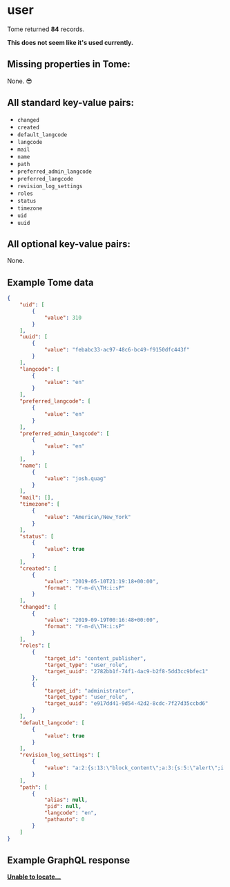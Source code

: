 # user

Tome returned **84** records.

**This does not seem like it's used currently.**

## Missing properties in Tome:

None. 😎

## All standard key-value pairs:

- `changed`
- `created`
- `default_langcode`
- `langcode`
- `mail`
- `name`
- `path`
- `preferred_admin_langcode`
- `preferred_langcode`
- `revision_log_settings`
- `roles`
- `status`
- `timezone`
- `uid`
- `uuid`

## All optional key-value pairs:

None.

## Example Tome data

```json
{
    "uid": [
        {
            "value": 310
        }
    ],
    "uuid": [
        {
            "value": "febabc33-ac97-48c6-bc49-f9150dfc443f"
        }
    ],
    "langcode": [
        {
            "value": "en"
        }
    ],
    "preferred_langcode": [
        {
            "value": "en"
        }
    ],
    "preferred_admin_langcode": [
        {
            "value": "en"
        }
    ],
    "name": [
        {
            "value": "josh.quag"
        }
    ],
    "mail": [],
    "timezone": [
        {
            "value": "America\/New_York"
        }
    ],
    "status": [
        {
            "value": true
        }
    ],
    "created": [
        {
            "value": "2019-05-10T21:19:18+00:00",
            "format": "Y-m-d\\TH:i:sP"
        }
    ],
    "changed": [
        {
            "value": "2019-09-19T00:16:48+00:00",
            "format": "Y-m-d\\TH:i:sP"
        }
    ],
    "roles": [
        {
            "target_id": "content_publisher",
            "target_type": "user_role",
            "target_uuid": "2782bb1f-74f1-4ac9-b2f8-5dd3cc9bfec1"
        },
        {
            "target_id": "administrator",
            "target_type": "user_role",
            "target_uuid": "e917dd41-9d54-42d2-8cdc-7f27d35ccbd6"
        }
    ],
    "default_langcode": [
        {
            "value": true
        }
    ],
    "revision_log_settings": [
        {
            "value": "a:2:{s:13:\"block_content\";a:3:{s:5:\"alert\";i:1;s:8:\"megamenu\";i:1;s:5:\"promo\";i:1;}s:4:\"node\";a:15:{s:18:\"documentation_page\";i:1;s:5:\"event\";i:1;s:13:\"event_listing\";i:1;s:26:\"health_care_local_facility\";i:1;s:30:\"health_care_region_detail_page\";i:1;s:23:\"health_care_region_page\";i:1;s:12:\"landing_page\";i:1;s:10:\"news_story\";i:1;s:6:\"office\";i:1;s:14:\"outreach_asset\";i:1;s:4:\"page\";i:1;s:14:\"person_profile\";i:1;s:13:\"press_release\";i:1;s:19:\"publication_listing\";i:1;s:15:\"support_service\";i:1;}}"
        }
    ],
    "path": [
        {
            "alias": null,
            "pid": null,
            "langcode": "en",
            "pathauto": 0
        }
    ]
}
```

## Example GraphQL response

**[Unable to locate...](../../../../../../.cache/localhost/drupal/pages.json)**
